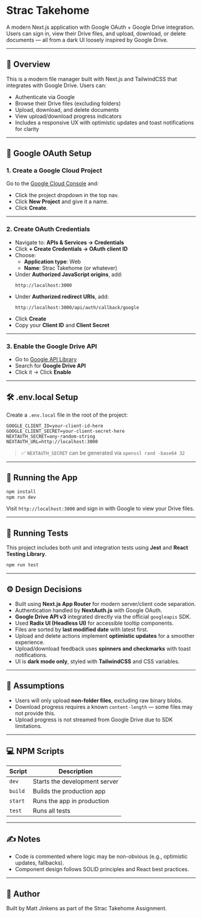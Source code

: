 # Strac Takehome

A modern Next.js application with Google OAuth + Google Drive integration. Users can sign in, view their Drive files, and upload, download, or delete documents — all from a dark UI loosely inspired by Google Drive.

---

## 📄 Overview

This is a modern file manager built with Next.js and TailwindCSS that integrates with Google Drive. Users can:

- Authenticate via Google
- Browse their Drive files (excluding folders)
- Upload, download, and delete documents
- View upload/download progress indicators
- Includes a responsive UX with optimistic updates and toast notifications for clarity

---

## 🔐 Google OAuth Setup

### 1. Create a Google Cloud Project

Go to the [Google Cloud Console](https://console.cloud.google.com/) and:

- Click the project dropdown in the top nav.
- Click **New Project** and give it a name.
- Click **Create**.

---

### 2. Create OAuth Credentials

- Navigate to: **APIs & Services → Credentials**
- Click **+ Create Credentials → OAuth client ID**
- Choose:
  - **Application type**: Web
  - **Name**: Strac Takehome (or whatever)
- Under **Authorized JavaScript origins**, add:
  ```
  http://localhost:3000
  ```
- Under **Authorized redirect URIs**, add:
  ```
  http://localhost:3000/api/auth/callback/google
  ```
- Click **Create**
- Copy your **Client ID** and **Client Secret**

---

### 3. Enable the Google Drive API

- Go to [Google API Library](https://console.cloud.google.com/apis/library)
- Search for **Google Drive API**
- Click it → Click **Enable**

---

## 🛠️ .env.local Setup

Create a `.env.local` file in the root of the project:

```env
GOOGLE_CLIENT_ID=your-client-id-here
GOOGLE_CLIENT_SECRET=your-client-secret-here
NEXTAUTH_SECRET=any-random-string
NEXTAUTH_URL=http://localhost:3000
```

> ✅ `NEXTAUTH_SECRET` can be generated via `openssl rand -base64 32`

---

## 🚀 Running the App

```bash
npm install
npm run dev
```

Visit `http://localhost:3000` and sign in with Google to view your Drive files.

---

## 🧺 Running Tests

This project includes both unit and integration tests using **Jest** and **React Testing Library**.

```bash
npm run test
```

---

## ⚙️ Design Decisions

- Built using **Next.js App Router** for modern server/client code separation.
- Authentication handled by **NextAuth.js** with Google OAuth.
- **Google Drive API v3** integrated directly via the official `googleapis` SDK.
- Used **Radix UI (Headless UI)** for accessible tooltip components.
- Files are sorted by **last modified date** with latest first.
- Upload and delete actions implement **optimistic updates** for a smoother experience.
- Upload/download feedback uses **spinners and checkmarks** with toast notifications.
- UI is **dark mode only**, styled with **TailwindCSS** and CSS variables.

---

## 📌 Assumptions

- Users will only upload **non-folder files**, excluding raw binary blobs.
- Download progress requires a known `content-length` — some files may not provide this.
- Upload progress is not streamed from Google Drive due to SDK limitations.

---

## 💻 NPM Scripts

| Script  | Description                   |
| ------- | ----------------------------- |
| `dev`   | Starts the development server |
| `build` | Builds the production app     |
| `start` | Runs the app in production    |
| `test`  | Runs all tests                |

---

## ✍️ Notes

- Code is commented where logic may be non-obvious (e.g., optimistic updates, fallbacks).
- Component design follows SOLID principles and React best practices.

---

## 🤝 Author

Built by Matt Jinkens as part of the Strac Takehome Assignment.

